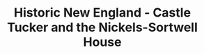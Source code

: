 ---
layout: repo
title: "Historic New England - Castle Tucker and the Nickels-Sortwell House"
id: 3551
permalink: repos/3551/
---